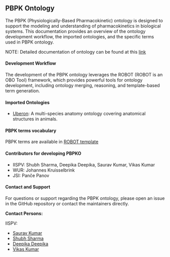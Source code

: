 ## PBPK Ontology

The PBPK (Physiologically-Based Pharmacokinetic) ontology is designed to support the modeling and understanding of pharmacokinetics in biological systems. This documentation provides an overview of the ontology development workflow, the imported ontologies, and the specific terms used in PBPK ontology.

NOTE: Detailed documentation of ontology can be found at this [link](https://insilicovida-research-lab.github.io/pbpko/)

#### Development Workflow

The development of the PBPK ontology leverages the ROBOT (ROBOT is an OBO Tool) framework, which provides powerful tools for ontology development, including ontology merging, reasoning, and template-based term generation.

#### Imported Ontologies

- [Uberon](https://obophenotype.github.io/uberon/): A multi-species anatomy ontology covering anatomical structures in animals.

#### PBPK terms vocabulary

PBPK terms are available in [ROBOT template](https://github.com/InSilicoVida-Research-Lab/pbpko/tree/main/Robot/templates)

#### Contributors for developing PBPKO

- IISPV: Shubh Sharma, Deepika Deepika, Saurav Kumar, Vikas Kumar
- WUR: Johannes Kruisselbrink  
- JSI: Panče Panov

#### Contact and Support

For questions or support regarding the PBPK ontology, please open an issue in the GitHub repository or contact the maintainers directly.

**Contact Persons:** 

IISPV: 
- [Saurav Kumar](saurav.kumar@iispv.cat)
- [Shubh Sharma](shubh.sharma@estudiants.urv.cat)
- [Deepika Deepika](deepika@iispv.cat)
- [Vikas Kumar](vikas.kumar@urv.cat)
